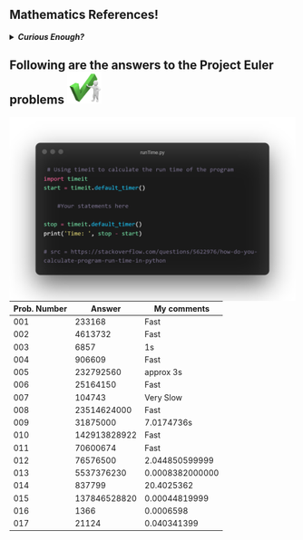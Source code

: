 <h2>Mathematics References!</h2>
<details>
<summary><b><i>Curious Enough?</i></b></summary>
<br>

| TOPIC | SITE |
| --- | --- |
| Lattice Path and Catalan Nos. | https://www.robertdickau.com/lattices.html |
| Catalan Nos. | https://brilliant.org/wiki/catalan-numbers/ |

</details>

<h2>Following are the answers to the Project Euler problems <img src="https://github.com/Curovearth/LearnPython.py/blob/main/00-Project%20Euler%20Problems/imgs/pe-right.png" width=60/></h2>

<img align=right src="https://github.com/Curovearth/LearnPython.py/blob/main/00-Project%20Euler%20Problems/imgs/runTime.py.png" width=570/>


| Prob. Number | Answer | My comments |
| --- | --- | --- |
| 001 | 233168 | Fast |
| 002 | 4613732 | Fast |
| 003 | 6857 | 1s |
| 004 | 906609 | Fast |
| 005 | 232792560 | approx 3s |
| 006 | 25164150 | Fast |
| 007 | 104743 | Very Slow |
| 008 | 23514624000 | Fast |
| 009 | 31875000 | 7.0174736s |
| 010 | 142913828922 | Fast |
| 011 | 70600674 | Fast |
| 012 | 76576500 | 2.044850599999 |
| 013 | 5537376230 | 0.0008382000000 |
| 014 | 837799 | 20.4025362 |
| 015 | 137846528820 | 0.00044819999 |
| 016 | 1366 | 0.0006598 |
| 017 | 21124 | 0.040341399 |

